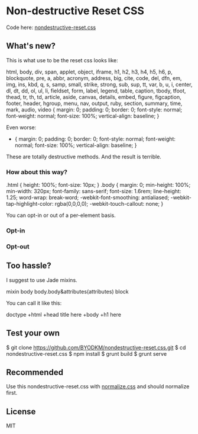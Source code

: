 # Non-destructive Reset CSS

Code here: [nondestructive-reset.css](nondestructive-reset.css)

## What's new?

This is what use to be the reset css looks like:

  html, body, div, span, applet, object, iframe,
  h1, h2, h3, h4, h5, h6, p, blockquote, pre,
  a, abbr, acronym, address, big, cite, code,
  del, dfn, em, img, ins, kbd, q, s, samp,
  small, strike, strong, sub, sup, tt, var,
  b, u, i, center,
  dl, dt, dd, ol, ul, li,
  fieldset, form, label, legend,
  table, caption, tbody, tfoot, thead, tr, th, td,
  article, aside, canvas, details, embed,
  figure, figcaption, footer, header, hgroup,
  menu, nav, output, ruby, section, summary,
  time, mark, audio, video {
    margin: 0;
    padding: 0;
    border: 0;
    font-style: normal;
    font-weight: normal;
    font-size: 100%;
    vertical-align: baseline;
  }

Even worse:

  * {
    margin: 0;
    padding: 0;
    border: 0;
    font-style: normal;
    font-weight: normal;
    font-size: 100%;
    vertical-align: baseline;
  }

These are totally destructive methods. And the result is terrible.

### How about this way?

  .html {
    height: 100%;
    font-size: 10px;
  }
  .body {
    margin: 0;
    min-height: 100%;
    min-width: 320px;
    font-family: sans-serif;
    font-size: 1.6rem;
    line-height: 1.25;
    word-wrap: break-word;
    -webkit-font-smoothing: antialiased;
    -webkit-tap-highlight-color: rgba(0,0,0,0);
    -webkit-touch-callout: none;
  }

You can opt-in or out of a per-element basis.

### Opt-in
  <body class="body">

### Opt-out

  <body>

## Too hassle?

I suggest to use Jade mixins.

  mixin body
    body.body&attributes(attributes)
      block

You can call it like this:

  doctype
  +html
    +head
      title here
    +body
      +h1 here

## Test your own
  $ git clone https://github.com/BYODKM/nondestructive-reset.css.git
  $ cd nondestructive-reset.css
  $ npm install
  $ grunt build
  $ grunt serve

## Recommended

Use this nondestructive-reset.css with [normalize.css](https://github.com/necolas/normalize.css) and should normalize first.

## License

MIT
